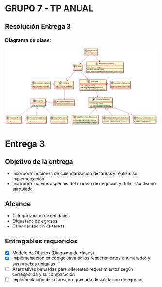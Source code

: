 # GRUPO 7 - TP ANUAL

## Resolución Entrega 3


### Diagrama de clase:

![Diagrama](/Diagramas/diagrama_entrega3.png) 

# Entrega 3

## Objetivo de la entrega
* Incorporar nociones de calendarización de tareas y realizar su implementación
* Incorporar nuevos aspectos del modelo de negocios y definir su diseño apropiado


## Alcance
* Categorización de entidades
* Etiquetado de egresos
* Calendarización de tareas


## Entregables requeridos
 - [X] Modelo de Objetos (Diagrama de clases)
 - [X] Implementación en código Java de los requerimientos enumerados y sus pruebas unitarias
 - [ ] Alternativas pensadas para diferentes requerimientos según corresponda y su comparación
 - [ ] Implementación de la tarea programada de validación de egresos
